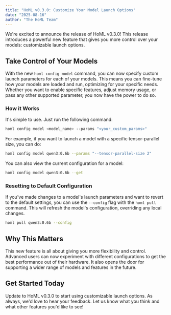 ```yaml
---
title: "HoML v0.3.0: Customize Your Model Launch Options"
date: "2025-08-16"
author: "The HoML Team"
---
```


We're excited to announce the release of HoML v0.3.0! This release introduces a powerful new feature that gives you more control over your models: customizable launch options.

## Take Control of Your Models

With the new `homl config model` command, you can now specify custom launch parameters for each of your models. This means you can fine-tune how your models are loaded and run, optimizing for your specific needs. Whether you want to enable specific features, adjust memory usage, or pass any other supported parameter, you now have the power to do so.

### How it Works

It's simple to use. Just run the following command:

```bash
homl config model <model_name> --params "<your_custom_params>"
```

For example, if you want to launch a model with a specific tensor-parallel size, you can do:

```bash
homl config model qwen3:0.6b --params "--tensor-parallel-size 2"
```

You can also view the current configuration for a model:

```bash
homl config model qwen3:0.6b --get
```

### Resetting to Default Configuration

If you've made changes to a model's launch parameters and want to revert to the default settings, you can use the `--config` flag with the `homl pull` command. This will refresh the model's configuration, overriding any local changes.

```bash
homl pull qwen3:0.6b --config
```

## Why This Matters

This new feature is all about giving you more flexibility and control. Advanced users can now experiment with different configurations to get the best performance out of their hardware. It also opens the door for supporting a wider range of models and features in the future.

## Get Started Today

Update to HoML v0.3.0 to start using customizable launch options. As always, we'd love to hear your feedback. Let us know what you think and what other features you'd like to see!
